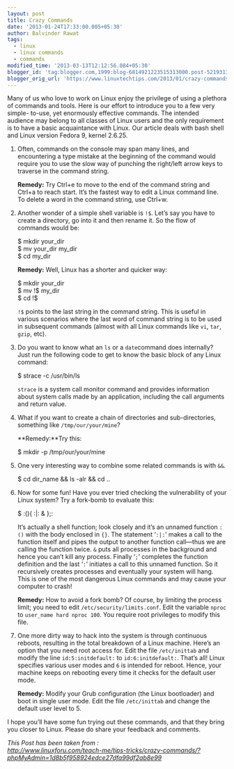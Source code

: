 ```yaml
---
layout: post
title: Crazy Commands
date: '2013-01-24T17:33:00.005+05:30'
author: Balvinder Rawat
tags:
  - linux
  - linux commands
  - commands
modified_time: '2013-03-13T12:12:56.084+05:30'
blogger_id: 'tag:blogger.com,1999:blog-6814921223515313000.post-5219313232086272496'
blogger_orig_url: 'https://www.linuxtechtips.com/2013/01/crazy-commands.html'
---
```

  
Many of us who love to work on Linux enjoy the privilege of using a plethora of commands and tools. Here is our effort to introduce you to a few very simple- to-use, yet enormously effective commands. The intended audience may belong to all classes of Linux users and the only requirement is to have a basic acquaintance with Linux. Our article deals with bash shell and Linux version Fedora 9, kernel 2.6.25.  

1.  Often, commands on the console may span many lines, and encountering a type mistake at the beginning of the command would require you to use the slow way of punching the right/left arrow keys to traverse in the command string.  
      
    **Remedy:** Try Ctrl+e to move to the end of the command string and Ctrl+a to reach start. It’s the fastest way to edit a Linux command line. To delete a word in the command string, use Ctrl+w.
2.  Another wonder of a simple shell variable is `!$`. Let’s say you have to create a directory, go into it and then rename it. So the flow of commands would be:
    
    $ mkdir your_dir  
    $ mv your\_dir my\_dir  
    $ cd my_dir
    
      
    **Remedy:** Well, Linux has a shorter and quicker way:  
    
    $ mkdir your_dir  
    $ mv !$ my_dir  
    $ cd !$
    
      
    `!$` points to the last string in the command string. This is useful in various scenarios where the last word of command string is to be used in subsequent commands (almost with all Linux commands like `vi`, `tar`, `gzip`, etc).
3.  Do you want to know what an `ls` or a `date`command does internally? Just run the following code to get to know the basic block of any Linux command:
    
    $ strace -c /usr/bin/ls
    
      
    `strace` is a system call monitor command and provides information about system calls made by an application, including the call arguments and return value.
4.  What if you want to create a chain of directories and sub-directories, something like `/tmp/our/your/mine`?  
      
    **Remedy:**Try this:
    
    $ mkdir -p /tmp/our/your/mine
    
5.  One very interesting way to combine some related commands is with `&&`.
    
    $ cd dir_name && ls -alr && cd ..
    
6.  Now for some fun! Have you ever tried checking the vulnerability of your Linux system? Try a fork-bomb to evaluate this:
    
    $ :(){ :|: & };:
    
    It’s actually a shell function; look closely and it’s an unnamed function `:()` with the body enclosed in `{}`. The statement ‘`:|:`’ makes a call to the function itself and pipes the output to another function call—thus we are calling the function twice. `&` puts all processes in the background and hence you can’t kill any process. Finally ‘`;`’ completes the function definition and the last ‘`:`’ initiates a call to this unnamed function. So it recursively creates processes and eventually your system will hang. This is one of the most dangerous Linux commands and may cause your computer to crash!  
      
    **Remedy:** How to avoid a fork bomb? Of course, by limiting the process limit; you need to edit `/etc/security/limits.conf`. Edit the variable `nproc` to `user_name hard nproc 100`. You require root privileges to modify this file.
7.  One more dirty way to hack into the system is through continuous reboots, resulting in the total breakdown of a Linux machine. Here’s an option that you need root access for. Edit the file `/etc/inittab` and modify the line `id:5:initdefault:` to `id:6:initdefault:`. That’s all! Linux specifies various user modes and `6` is intended for reboot. Hence, your machine keeps on rebooting every time it checks for the default user mode.  
      
    **Remedy:** Modify your Grub configuration (the Linux bootloader) and boot in single user mode. Edit the file `/etc/inittab` and change the default user level to 5.

I hope you’ll have some fun trying out these commands, and that they bring you closer to Linux. Please do share your feedback and comments.  
  
  
_This Post has been taken from :_  
_http://www.linuxforu.com/teach-me/tips-tricks/crazy-commands/?phpMyAdmin=1d8b5f958924edce27dfa99df2ab8e99_


